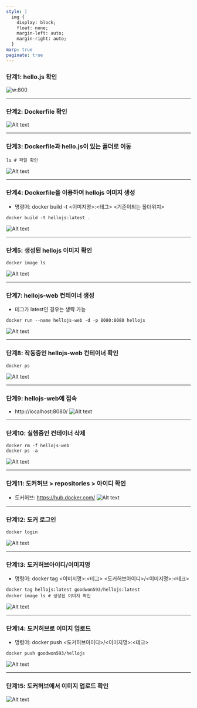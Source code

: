 ```yaml
---
style: |
  img {
    display: block;
    float: none;
    margin-left: auto;
    margin-right: auto;
  }
marp: true
paginate: true
---
```

### 단계1: hello.js 확인
![w:800](./img/image-2.png)

---
### 단계2: Dockerfile 확인 
![Alt text](./img/image-3.png)

---
### 단계3: Dockerfile과 hello.js이 있는 폴더로 이동 
```shell
ls # 파일 확인 
```
![Alt text](./img/image.png)

---
### 단계4: Dockerfile을 이용하여 hellojs 이미지 생성
- 명령어: docker build -t <이미지명>:<테그> <기준이되는 폴더위치>
```shell
docker build -t hellojs:latest .
```
![Alt text](./img/image-1.png)

---
### 단계5: 생성된 hellojs 이미지 확인
```shell
docker image ls
```
![Alt text](./img/image-4.png)

---
### 단계7: hellojs-web 컨테이너 생성 
- 테그가 latest인 경우는 생략 가능 
```shell
docker run --name hellojs-web -d -p 8080:8080 hellojs
```
![Alt text](./img/image-6.png)

---
### 단계8: 작동중인 hellojs-web 컨테이너 확인 
```shell
docker ps
```
![Alt text](./img/image-7.png)

---
### 단계9: hellojs-web에 접속 
- http://localhost:8080/
![Alt text](./img/image-5.png)

---
### 단계10: 실행중인 컨테이너 삭제 
```shell
docker rm -f hellojs-web
docker ps -a
```
![Alt text](./img/image-8.png)

---
### 단계11: 도커허브 > repositories > 아이디 확인 
- 도커허브: https://hub.docker.com/
![Alt text](./img/image-11.png)

---
### 단계12: 도커 로그인 
```shell
docker login
```
![Alt text](./img/image-9.png)

---
### 단계13: 도커허브아이디/이미지명 
- 명령어: docker tag <이미지명>:<테그> <도커허브아이디>/<이미지명>:<테크>
```shell
docker tag hellojs:latest goodwon593/hellojs:latest
docker image ls # 생성된 이미지 확인 
``` 
![Alt text](./img/image-10.png)

---
### 단계14: 도커허브로 이미지 업로드 
- 명령어: docker push <도커허브아이디>/<이미지명>:<테크>
```shell
docker push goodwon593/hellojs
```
![Alt text](./img/image-12.png)

---
### 단계15: 도커허브에서 이미지 업로드 확인 
![Alt text](./img/image-13.png)


